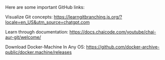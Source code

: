 Here are some important GitHub links: 

Visualize Git concepts:
https://learngitbranching.js.org/?locale=en_US&utm_source=chatgpt.com

Learn through documentation: 
https://docs.chaicode.com/youtube/chai-aur-git/welcome/

Download Docker-Machine In Any OS:
https://github.com/docker-archive-public/docker.machine/releases
